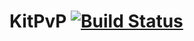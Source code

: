 # KitPvP [![Build Status](https://travis-ci.org/TheRoyalBlock/KitPvP.svg?branch=master)](https://travis-ci.org/TheRoyalBlock/KitPvP)
